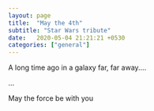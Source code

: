 ```yaml
---
layout: page
title:  "May the 4th"
subtitle: "Star Wars tribute"
date:   2020-05-04 21:21:21 +0530
categories: ["general"]
---
```


A long time ago in a galaxy far, far away....

...

May the force be with you